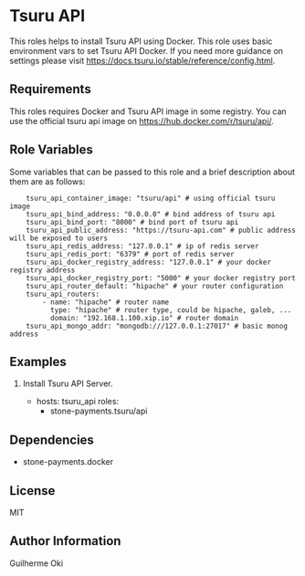 Tsuru API
============

This roles helps to install Tsuru API using Docker. This role uses basic
environment vars to set Tsuru API Docker.  If you need more guidance on
settings please visit https://docs.tsuru.io/stable/reference/config.html.


Requirements
------------

This roles requires Docker and Tsuru API image in some registry. You can use
the official tsuru api image on https://hub.docker.com/r/tsuru/api/.


Role Variables
--------------

Some variables that can be passed to this role and a brief description about
them are as follows:

        tsuru_api_container_image: "tsuru/api" # using official tsuru image
        tsuru_api_bind_address: "0.0.0.0" # bind address of tsuru api
        tsuru_api_bind_port: "8000" # bind port of tsuru api
        tsuru_api_public_address: "https://tsuru-api.com" # public address will be exposed to users
        tsuru_api_redis_address: "127.0.0.1" # ip of redis server
        tsuru_api_redis_port: "6379" # port of redis server
        tsuru_api_docker_registry_address: "127.0.0.1" # your docker registry address
        tsuru_api_docker_registry_port: "5000" # your docker registry port
        tsuru_api_router_default: "hipache" # your router configuration
        tsuru_api_routers:
            - name: "hipache" # router name
              type: "hipache" # router type, could be hipache, galeb, ...
              domain: "192.168.1.100.xip.io" # router domain
        tsuru_api_mongo_addr: "mongodb:///127.0.0.1:27017" # basic monog address


Examples
--------

1) Install Tsuru API Server.

      - hosts: tsuru_api
        roles:
        - stone-payments.tsuru/api


Dependencies
------------

  - stone-payments.docker

License
-------

MIT

Author Information
------------------

Guilherme Oki
